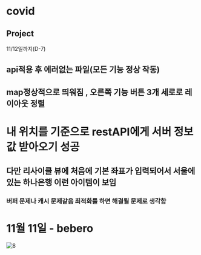 # covid
## Project
11/12일까지(D-7)
## api적용 후 에러없는 파일(모든 기능 정상 작동)
## map정상적으로 띄워짐 , 오른쪽 기능 버튼 3개 세로로 레이아웃 정렬
# 내 위치를 기준으로 restAPI에게 서버 정보값 받아오기 성공
## 다만 리사이클 뷰에 처음에 기본 좌표가 입력되어서 서울에 있는 하나은행 이런 아이템이 보임
### 버퍼 문제나 캐시 문제같음 최적화를 하면 해결될 문제로 생각함
# 11월 11일 - bebero
![8](https://user-images.githubusercontent.com/50972003/200109604-d7602c65-e0ce-41ed-b723-eb190f30d7cf.jpg)
